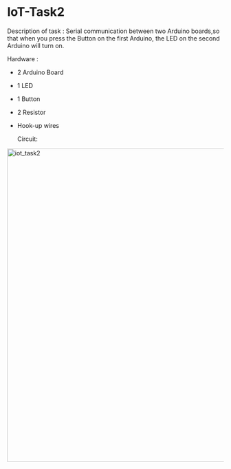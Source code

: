 # IoT-Task2

Description of task :
Serial communication between two Arduino boards,so that when you press the Button on the first Arduino, the LED on the second Arduino will turn on.

Hardware :

- 2 Arduino Board
- 1 LED
- 1 Button
- 2 Resistor
- Hook-up wires

  Circuit:

<img width="729" alt="iot_task2" src="https://github.com/LuluwaM/IoT-Task2/assets/113927014/3b48573c-ce4f-4dd4-9f27-4e437b3e2621">


